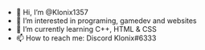 - 👋 Hi, I’m @Klonix1357
- 👀 I’m interested in programing, gamedev and websites
- 🌱 I’m currently learning C++, HTML & CSS <!--- 💞️ I’m looking to collaborate on ... --->
- 📫 How to reach me: Discord Klonix#6333

<!---
Klonix1357/Klonix1357 is a ✨ special ✨ repository because its `README.md` (this file) appears on your GitHub profile.
You can click the Preview link to take a look at your changes.
--->
